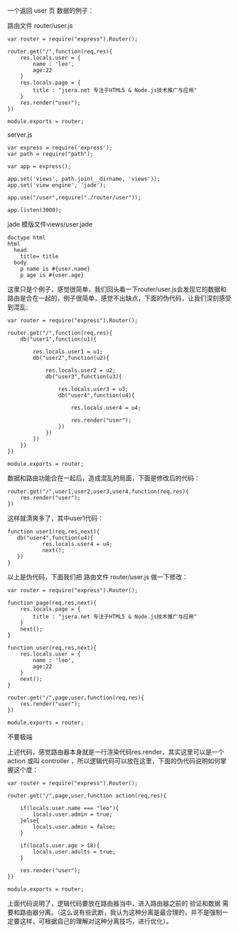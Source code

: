 一个返回 user 页 数据的例子：

路由文件 router/user.js
```
var router = require("express").Router();

router.get("/",function(req,res){
    res.locals.user = {
        name : 'leo',
        age:22
    }
    res.locals.page = {
        title : "jsera.net 专注于HTML5 & Node.js技术推广与应用"
    }
    res.render("user");
})

module.exports = router;
```

server.js

```
var express = require('express');
var path = require("path");

var app = express();

app.set('views', path.join(__dirname, 'views'));
app.set('view engine', 'jade');

app.use("/user",require("./router/user"));

app.listen(3000);
```

jade 模版文件views/user.jade

```
doctype html
html
  head
    title= title
  body
    p name is #{user.name}
    p age is #{user.age}
```

这里只是个例子，感觉很简单，我们回头看一下router/user.js会发现它的数据和路由是合在一起的，例子很简单，感觉不出缺点，下面的伪代码，让我们深刻感受到混乱:
```
var router = require("express").Router();

router.get("/",function(req,res){
    db("user1",function(u1){

        res.locals.user1 = u1;
        db("user2",function(u2){

            res.locals.user2 = u2;
            db("user3",function(u3){

                res.locals.user3 = u3;
                db("user4",function(u4){

                    res.locals.user4 = u4;

                    res.render("user");
                })
            })
        })
    })
})

module.exports = router;
```
数据和路由功能合在一起后，造成混乱的局面，下面是修改后的代码：
```
router.get("/",user1,user2,user3,user4,function(req,res){
    res.render("user");
})
```
这样就清爽多了，其中user1代码：
```
function user1(req,res,next){
   db("user4",function(u4){
           res.locals.user4 = u4;
           next();
   })
}
```
以上是伪代码，下面我们把 路由文件 router/user.js 做一下修改：
```
var router = require("express").Router();

function page(req,res,next){
    res.locals.page = {
        title : "jsera.net 专注于HTML5 & Node.js技术推广与应用"
    }
    next();
}

function user(req,res,next){
    res.locals.user = {
        name : 'leo',
        age:22
    }
    next();
}

router.get("/",page,user,function(req,res){
    res.render("user");
})

module.exports = router;
```

不要极端

上述代码，感觉路由器本身就是一行渲染代码res.render，其实这里可以是一个 action 或叫 controller ，所以逻辑代码可以放在这里，下面的伪代码说明如何掌握这个度：
```
var router = require("express").Router();

router.get("/",page,user,function action(req,res){

    if(locals.user.name === "leo"){
        locals.user.admin = true;
    }else{
        locals.user.admin = false;
    }

    if(locals.user.age > 18){
        locals.user.adults = true;
    }

    res.render("user");
})

module.exports = router;
```

上面代码说明了，逻辑代码要放在路由器当中，进入路由器之前的 验证和数据 需要和路由器分离。（这么说有些武断，我认为这种分离是最合理的，并不是强制一定要这样，可根据自己的理解对这种分离技巧，进行优化）。